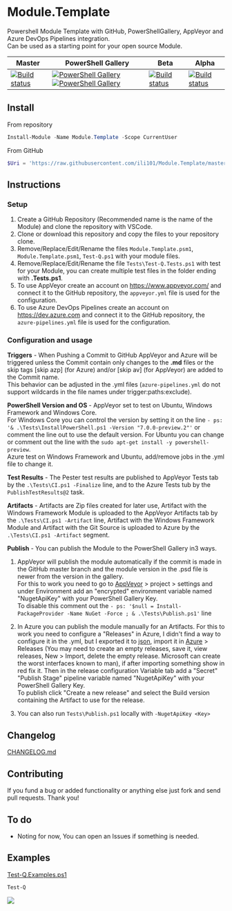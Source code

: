 # Module.Template
Powershell Module Template with GitHub, PowerShellGallery, AppVeyor and Azure DevOps Pipelines integration.<BR />
Can be used as a starting point for your open source Module.

| Master | PowerShell Gallery | Beta | Alpha |
|--------|--------------------|------|-------|
|[![Build status](https://ci.appveyor.com/api/projects/status/fyuu9hnl68ttn35n/branch/master?svg=true)](https://ci.appveyor.com/project/ili101/Module.Template)|[![PowerShell Gallery](https://img.shields.io/powershellgallery/v/Module.Template.svg)](https://www.powershellgallery.com/packages/Module.Template/) [![PowerShell Gallery](https://img.shields.io/powershellgallery/dt/Module.Template.svg)](https://www.powershellgallery.com/packages/Module.Template/)|[![Build status](https://ci.appveyor.com/api/projects/status/fyuu9hnl68ttn35n/branch/Beta?svg=true)](https://ci.appveyor.com/project/ili101/Module.Template)|[![Build status](https://ci.appveyor.com/api/projects/status/fyuu9hnl68ttn35n/branch/Alpha?svg=true)](https://ci.appveyor.com/project/ili101/Module.Template)|

## Install
From repository
```PowerShell
Install-Module -Name Module.Template -Scope CurrentUser
```
From GitHub
```PowerShell
$Uri = 'https://raw.githubusercontent.com/ili101/Module.Template/master/Install.ps1'; & ([Scriptblock]::Create((irm $Uri))) -FromGitHub $Uri
```

## Instructions
### Setup
1. Create a GitHub Repository (Recommended name is the name of the Module) and clone the repository with VSCode.
2. Clone or download this repository and copy the files to your repository clone.
3. Remove/Replace/Edit/Rename the files `Module.Template.psm1`, `Module.Template.psm1`, `Test-Q.ps1` with your module files.
4. Remove/Replace/Edit/Rename the file `Tests\Test-Q.Tests.ps1` with test for your Module, you can create multiple test files in the folder ending with **.Tests.ps1**.
5. To use AppVeyor create an account on https://www.appveyor.com/ and connect it to the GitHub repository, the `appveyor.yml` file is used for the configuration.
6. To use Azure DevOps Pipelines create an account on https://dev.azure.com and connect it to the GitHub repository, the `azure-pipelines.yml` file is used for the configuration.
### Configuration and usage
**Triggers** - When Pushing a Commit to GitHub AppVeyor and Azure will be triggered unless the Commit contain only changes to the **.md** files or the skip tags [skip azp] (for Azure) and/or [skip av] (for AppVeyor) are added to the Commit name.<BR />
This behavior can be adjusted in the .yml files (`azure-pipelines.yml` do not support wildcards in the file names under trigger:paths:exclude).

**PowerShell Version and OS** - AppVeyor set to test on Ubuntu, Windows Framework and Windows Core.<BR />
For Windows Core you can control the version by setting it on the line `- ps: '& .\Tests\InstallPowerShell.ps1 -Version "7.0.0-preview.2"'` or comment the line out to use the default version.
For Ubuntu you can change or comment out the line with the `sudo apt-get install -y powershell-preview`.<BR />
Azure test on Windows Framework and Ubuntu, add/remove jobs in the .yml file to change it.

**Test Results** - The Pester test results are published to AppVeyor Tests tab by the `.\Tests\CI.ps1 -Finalize` line, and to the Azure Tests tub by the `PublishTestResults@2` task.

**Artifacts** - Artifacts are Zip files created for later use, Artifact with the Windows Framework Module is uploaded to the AppVeyor Artifacts tab by the `.\Tests\CI.ps1 -Artifact` line, Artifact with the Windows Framework Module and Artifact with the Git Source is uploaded to Azure by the `.\Tests\CI.ps1 -Artifact` segment.

**Publish** - You can publish the Module to the PowerShell Gallery in3 ways.<BR />
1. AppVeyor will publish the module automatically if the commit is made in the GitHub master branch and the module version in the .psd file is newer from the version in the gallery.<BR />
For this to work you need to go to [AppVeyor](https://www.appveyor.com/) > project > settings and under Environment add an "encrypted" environment variable named "NugetApiKey" with your PowerShell Gallery Key.<BR />
To disable this comment out the `- ps: '$null = Install-PackageProvider -Name NuGet -Force ; & .\Tests\Publish.ps1'` line

2. In Azure you can publish the module manually for an Artifacts. For this to work you need to configure a "Releases" in Azure, I didn't find a way to configure it in the .yml, but I exported it to [json](https://github.com/ili101/Module.Template/blob/master/Tests/Deploy.ps1), import it in [Azure](https://dev.azure.com) > Releases (You may need to create an empty releases, save it, view releases, New > Import, delete the empty release. Microsoft can create the worst interfaces known to man), if after importing something show in red fix it. Then in the release configuration Variable tab add a "Secret" "Publish Stage" pipeline variable named "NugetApiKey" with your PowerShell Gallery Key.<BR />
To publish click "Create a new release" and select the Build version containing the Artifact to use for the release.

3. You can also run `Tests\Publish.ps1` locally with `-NugetApiKey <Key>`

##  Changelog
[CHANGELOG.md](https://github.com/ili101/Join-Object/blob/master/CHANGELOG.md)

## Contributing
If you fund a bug or added functionality or anything else just fork and send pull requests. Thank you!

## To do
* Noting for now, You can open an Issues if something is needed.

## Examples
[Test-Q.Examples.ps1](https://github.com/ili101/Module.Template/blob/master/Examples/Test-Q.Examples.ps1)
```PowerShell
Test-Q
```

![](https://raw.githubusercontent.com/ili101/Module.Template/master/Examples/Example1.png)